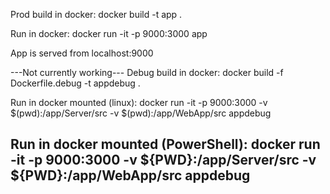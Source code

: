 Prod build in docker:
docker build -t app .

Run in docker:
docker run -it -p 9000:3000 app

App is served from localhost:9000



---Not currently working---
Debug build in docker:
docker build -f Dockerfile.debug -t appdebug .

Run in docker mounted (linux):
docker run -it -p 9000:3000 -v $(pwd):/app/Server/src -v $(pwd):/app/WebApp/src appdebug

Run in docker mounted (PowerShell):
docker run -it -p 9000:3000 -v ${PWD}:/app/Server/src -v ${PWD}:/app/WebApp/src appdebug
---
